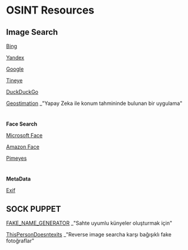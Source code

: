 # OSINT Resources

## Image Search

[Bing](https://www.bing.com/visualsearch)

[Yandex](https://yandex.ru/images/)

[Google](https://images.google.com/)

[Tineye](https://tineye.com/)

[DuckDuckGo](https://duckduckgo.com)

[Geostimation](https://labs.tib.eu/geoestimation/) _"Yapay Zeka ile konum tahmininde bulunan bir uygulama"

#

**Face Search**

[Microsoft Face](https://azure.microsoft.com/en-au/services/cognitive-services/face/#demo)

[Amazon Face](http://aws.amazon.com/rekognition) 

[Pimeyes](https://pimeyes.com/en)
#

**MetaData**

[Exif](http://exif.regex.info/exif.cgi)

## SOCK PUPPET
[FAKE_NAME_GENERATOR](https://www.fakenamegenerator.com/) _"Sahte uyumlu künyeler oluşturmak için"

[ThisPersonDoesntexits](https://this-person-does-not-exist.com/) _"Reverse image searcha karşı bağışıklı fake fotoğraflar"

